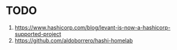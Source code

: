 # TODO

1. https://www.hashicorp.com/blog/levant-is-now-a-hashicorp-supported-project
1. https://github.com/aldoborrero/hashi-homelab
